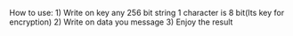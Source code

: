 How to use:
	1) Write on key any 256 bit string 1 character is 8 bit(Its key for encryption)
	2) Write on data you message
	3) Enjoy the result
